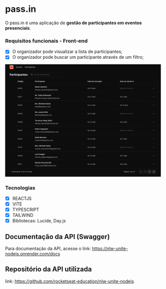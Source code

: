 # pass.in

O pass.in é uma aplicação de **gestão de participantes em eventos presenciais**.

### Requisitos funcionais - Front-end

- [x] O organizador pode visualizar a lista de participantes;
- [x] O organizador pode buscar um participante através de um filtro;

<img src="./src/assets/Screenshot 2024-04-09 at 10.28.14.png" />

### Tecnologias
- [x] REACTJS
- [x] VITE
- [x] TYPESCRIPT
- [x] TAILWIND
- [x] Bibliotecas: Lucide, Day.js

## Documentação da API (Swagger)

Para documentação da API, acesse o link: https://nlw-unite-nodejs.onrender.com/docs

## Repositório da API utilizada

link: https://github.com/rocketseat-education/nlw-unite-nodejs